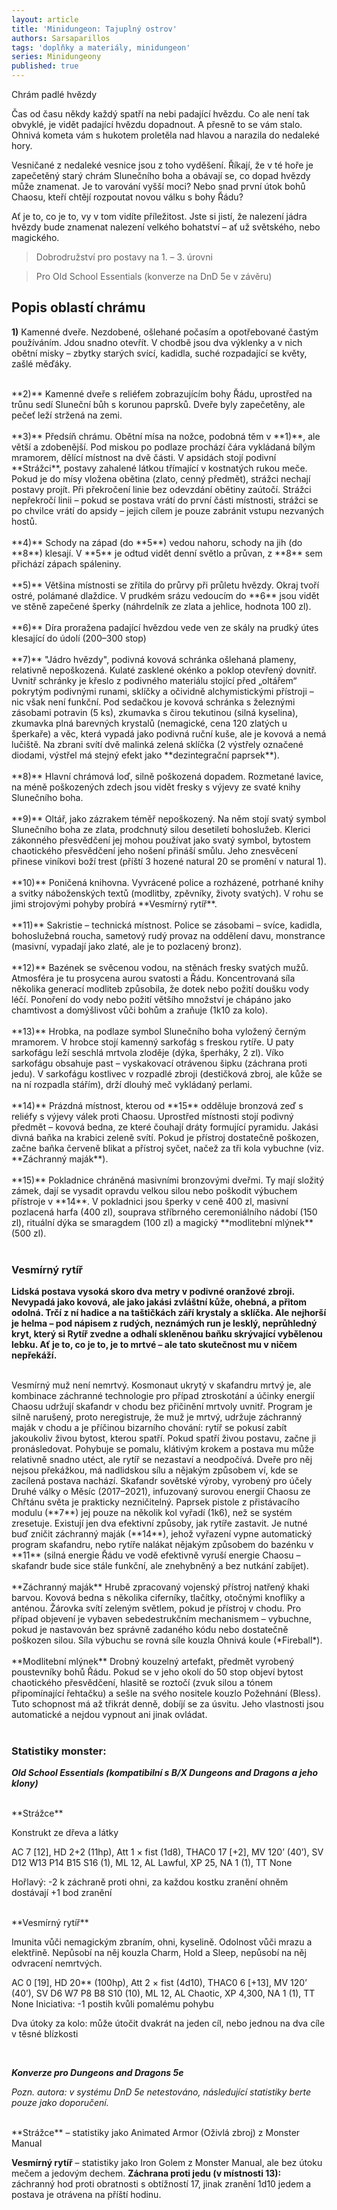 ```yaml
---
layout: article
title: 'Minidungeon: Tajuplný ostrov'
authors: Sarsaparillos
tags: 'doplňky a materiály, minidungeon'
series: Minidungeony
published: true
---
```

Chrám padlé hvězdy 


Čas od času někdy každý spatří na nebi padající hvězdu. Co ale není tak obvyklé, je vidět padající hvězdu dopadnout. A přesně to se vám stalo. Ohnivá kometa vám s hukotem proletěla nad hlavou a narazila do nedaleké hory.

Vesničané z nedaleké vesnice jsou z toho vyděšení. Říkají, že v té hoře je zapečetěný starý chrám Slunečního boha a obávají se, co dopad hvězdy může znamenat. Je to varování vyšší moci? Nebo snad první útok bohů Chaosu, kteří chtějí rozpoutat novou válku s bohy Řádu?

Ať je to, co je to, vy v tom vidíte příležitost. Jste si jistí, že nalezení jádra hvězdy bude znamenat nalezení velkého bohatství – ať už světského, nebo magického. 

> Dobrodružství pro postavy na 1. – 3. úrovni

> Pro Old School Essentials (konverze na DnD 5e v závěru)
 
## Popis oblastí chrámu
**1)** Kamenné dveře. Nezdobené, ošlehané počasím a opotřebované častým používáním. Jdou snadno otevřít. V chodbě jsou dva výklenky a v nich obětní misky – zbytky starých svící, kadidla, suché rozpadající se květy, zašlé měďáky.

<div>&nbsp;</div>
**2)** Kamenné dveře s reliéfem zobrazujícím bohy Řádu, uprostřed na trůnu sedí Sluneční bůh s korunou paprsků. Dveře byly zapečetěny, ale pečeť leží stržená na zemi.

<div>&nbsp;</div>
**3)** Předsíň chrámu. Obětní mísa na nožce, podobná těm v **1)**, ale větší a zdobenější. Pod miskou po podlaze prochází čára vykládaná bílým mramorem, dělící místnost na dvě části. V apsidách stojí podivní **Strážci**, postavy zahalené látkou třímající v kostnatých rukou meče. Pokud je do mísy vložena obětina (zlato, cenný předmět), strážci nechají postavy projít. Při překročení linie bez odevzdání obětiny zaútočí. Strážci nepřekročí linii – pokud se postava vrátí do první části místnosti, strážci se po chvilce vrátí do apsidy – jejich cílem je pouze zabránit vstupu nezvaných hostů.

<div>&nbsp;</div>
**4)** Schody na západ (do **5**) vedou nahoru, schody na jih (do **8**) klesají. V **5** je odtud vidět denní světlo a průvan, z **8** sem přichází zápach spáleniny.

<div>&nbsp;</div>
**5)** Většina místnosti se zřítila do průrvy při průletu hvězdy. Okraj tvoří ostré, polámané dlaždice. V prudkém srázu vedoucím do **6** jsou vidět ve stěně zapečené šperky (náhrdelník ze zlata a jehlice, hodnota 100 zl).

<div>&nbsp;</div>
**6)** Díra proražena padající hvězdou vede ven ze skály na prudký útes klesající do údolí (200–300 stop)

<div>&nbsp;</div>
**7)** "Jádro hvězdy", podivná kovová schránka ošlehaná plameny, relativně nepoškozená. Kulaté zasklené okénko a poklop otevřený dovnitř. Uvnitř schránky je křeslo z podivného materiálu stojící před „oltářem“ pokrytým podivnými runami, sklíčky a očividně alchymistickými přístroji – nic však není funkční. Pod sedačkou je kovová schránka s železnými zásobami potravin (5 ks), zkumavka s čirou tekutinou (silná kyselina), zkumavka plná barevných krystalů (nemagické, cena 120 zlatých u šperkaře) a věc, která vypadá jako podivná ruční kuše, ale je kovová a nemá lučiště. Na zbrani svítí dvě malinká zelená sklíčka (2 výstřely označené diodami, výstřel má stejný efekt jako **dezintegrační paprsek**).

<div>&nbsp;</div>
**8)** Hlavní chrámová loď, silně poškozená dopadem. Rozmetané lavice, na méně poškozených zdech jsou vidět fresky s výjevy ze svaté knihy Slunečního boha.

<div>&nbsp;</div>
**9)** Oltář, jako zázrakem téměř nepoškozený. Na něm stojí svatý symbol Slunečního boha ze zlata, prodchnutý silou desetiletí bohoslužeb. Klerici zákonného přesvědčení jej mohou používat jako svatý symbol, bytostem chaotického přesvědčení jeho nošení přináší smůlu. Jeho znesvěcení přinese viníkovi boží trest (příští 3 hozené natural 20 se promění v natural 1).

<div>&nbsp;</div>
**10)** Poničená knihovna. Vyvrácené police a rozházené, potrhané knihy a svitky náboženských textů (modlitby, zpěvníky, životy svatých). V rohu se jimi strojovými pohyby probírá **Vesmírný rytíř**.

<div>&nbsp;</div>
**11)** Sakristie – technická místnost. Police se zásobami – svíce, kadidla, bohoslužebná roucha, sametový rudý provaz na oddělení davu, monstrance (masivní, vypadají jako zlaté, ale je to pozlacený bronz).

<div>&nbsp;</div>
**12)** Bazének se svěcenou vodou, na stěnách fresky svatých mužů. Atmosféra je tu prosycena aurou svatosti a Řádu. Koncentrovaná síla několika generací modliteb způsobila, že dotek nebo požití doušku vody léčí. Ponoření do vody nebo požití většího množství je chápáno jako chamtivost a domýšlivost vůči bohům a zraňuje (1k10 za kolo).

<div>&nbsp;</div>
**13)** Hrobka, na podlaze symbol Slunečního boha vyložený černým mramorem. V hrobce stojí kamenný sarkofág s freskou rytíře. U paty sarkofágu leží seschlá mrtvola zloděje (dýka, šperháky, 2 zl). Víko sarkofágu obsahuje past – vyskakovací otrávenou šipku (záchrana proti jedu). V sarkofágu kostlivec v rozpadlé zbroji (destičková zbroj, ale kůže se na ní rozpadla stářím), drží dlouhý meč vykládaný perlami.

<div>&nbsp;</div>
**14)** Prázdná místnost, kterou od **15** odděluje bronzová zeď s reliéfy s výjevy válek proti Chaosu. Uprostřed místnosti stojí podivný předmět – kovová bedna, ze které čouhají dráty formující pyramidu. Jakási divná baňka na krabici zeleně svítí. Pokud je přístroj dostatečně poškozen, začne baňka červeně blikat a přístroj syčet, načež za tři kola vybuchne (viz. **Záchranný maják**).

<div>&nbsp;</div>
**15)** Pokladnice chráněná masivními bronzovými dveřmi. Ty mají složitý zámek, dají se vysadit opravdu velkou silou nebo poškodit výbuchem přístroje v **14**. V pokladnici jsou šperky v ceně 400 zl, masivní pozlacená harfa (400 zl), souprava stříbrného ceremoniálního nádobí (150 zl), rituální dýka se smaragdem (100 zl) a magický **modlitební mlýnek** (500 zl).

<div>&nbsp;</div>

### Vesmírný rytíř

**Lidská postava vysoká skoro dva metry v podivné oranžové zbroji. Nevypadá jako kovová, ale jako jakási zvláštní kůže, ohebná, a přitom odolná. Trčí z ní hadice a na taštičkách září krystaly a sklíčka. Ale nejhorší je helma – pod nápisem z rudých, neznámých run je lesklý, neprůhledný kryt, který si Rytíř zvedne a odhalí skleněnou baňku skrývající vybělenou lebku. Ať je to, co je to, je to mrtvé – ale tato skutečnost mu v ničem nepřekáží.**

<div>&nbsp;</div>
Vesmírný muž není nemrtvý. Kosmonaut ukrytý v skafandru mrtvý je, ale kombinace záchranné technologie pro případ ztroskotání a účinky energií Chaosu udržují skafandr v chodu bez přičinění mrtvoly uvnitř. Program je silně narušený, proto neregistruje, že muž je mrtvý, udržuje záchranný maják v chodu a je příčinou bizarního chování: rytíř se pokusí zabít jakoukoliv živou bytost, kterou spatří.
Pokud spatří živou postavu, začne ji pronásledovat. Pohybuje se pomalu, klátivým krokem a postava mu může relativně snadno utéct, ale rytíř se nezastaví a neodpočívá. Dveře pro něj nejsou překážkou, má nadlidskou sílu a nějakým způsobem ví, kde se zacílená postava nachází.
Skafandr sovětské výroby, vyrobený pro účely Druhé války o Měsíc (2017–2021), infuzovaný surovou energií Chaosu ze Chřtánu světa je prakticky nezničitelný. Paprsek pistole z přistávacího modulu (**7**) jej pouze na několik kol vyřadí (1k6), než se systém zresetuje. Existují jen dva efektivní způsoby, jak rytíře zastavit. Je nutné buď zničit záchranný maják (**14**), jehož vyřazení vypne automatický program skafandru, nebo rytíře nalákat nějakým způsobem do bazénku v **11** (silná energie Řádu ve vodě efektivně vyruší energie Chaosu – skafandr bude sice stále funkční, ale znehybněný a bez nutkání zabíjet).
 
<div>&nbsp;</div>
**Záchranný maják**
Hrubě zpracovaný vojenský přístroj natřený khaki barvou. Kovová bedna s několika ciferníky, tlačítky, otočnými knoflíky a anténou. Žárovka svítí zeleným světlem, pokud je přístroj v chodu. Pro případ objevení je vybaven sebedestrukčním mechanismem – vybuchne, pokud je nastavován bez správně zadaného kódu nebo dostatečně poškozen silou. Síla výbuchu se rovná síle kouzla Ohnivá koule (*Fireball*).

<div>&nbsp;</div>
**Modlitební mlýnek**
Drobný kouzelný artefakt, předmět vyrobený poustevníky bohů Řádu. Pokud se v jeho okolí do 50 stop objeví bytost chaotického přesvědčení, hlasitě se roztočí (zvuk silou a tónem připomínající řehtačku) a sešle na svého nositele kouzlo Požehnání (Bless). Tuto schopnost má až třikrát denně, dobíjí se za úsvitu. Jeho vlastnosti jsou automatické a nejdou vypnout ani jinak ovládat.

<div>&nbsp;</div>

### Statistiky monster:

***Old School Essentials (kompatibilní s B/X Dungeons and Dragons a jeho klony)***

<div>&nbsp;</div>
**Strážce**

Konstrukt ze dřeva a látky

AC 7 [12], HD 2+2 (11hp), Att 1 × fist (1d8), THAC0 17 [+2], MV 120’ (40’), SV D12 W13 P14 B15 S16 (1), ML 12, AL Lawful, XP 25, NA 1 (1), TT None

Hořlavý: -2 k záchraně proti ohni, za každou kostku zranění ohněm dostávají +1 bod zranění
 
<div>&nbsp;</div>
**Vesmírný rytíř**

Imunita vůči nemagickým zbraním, ohni, kyselině. Odolnost vůči mrazu a elektřině. Nepůsobí na něj kouzla Charm, Hold a Sleep, nepůsobí na něj odvracení nemrtvých.

AC 0 [19], HD 20** (100hp), Att 2 × fist (4d10), THAC0 6 [+13], MV 120’ (40’), SV D6 W7 P8 B8 S10 (10), ML 12, AL Chaotic, XP 4,300, NA 1 (1), TT None
Iniciativa: -1 postih kvůli pomalému pohybu

Dva útoky za kolo: může útočit dvakrát na jeden cíl, nebo jednou na dva cíle v těsné blízkosti

<div>&nbsp;</div>

***Konverze pro Dungeons and Dragons 5e***

*Pozn. autora: v systému DnD 5e netestováno, následující statistiky berte pouze jako doporučení.*

<div>&nbsp;</div>
**Strážce** – statistiky jako Animated Armor (Oživlá zbroj) z Monster Manual

**Vesmírný rytíř** – statistiky jako Iron Golem z Monster Manual, ale bez útoku mečem a jedovým dechem.
**Záchrana proti jedu (v místnosti 13):** záchranný hod proti obratnosti s obtížností 17, jinak zranění 1d10 jedem a postava je otrávena na příští hodinu.
 